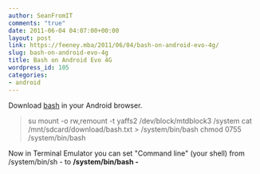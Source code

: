 ```yaml
---
author: SeanFromIT
comments: "true"
date: 2011-06-04 04:07:00+00:00
layout: post
link: https://feeney.mba/2011/06/04/bash-on-android-evo-4g/
slug: bash-on-android-evo-4g
title: Bash on Android Evo 4G
wordpress_id: 105
categories:
- android
---
```


Download [bash](http://pub.mzet.net/bash) in your Android browser.  


<blockquote>su  
mount -o rw,remount -t yaffs2 /dev/block/mtdblock3 /system  
cat /mnt/sdcard/download/bash.txt > /system/bin/bash  
chmod 0755 /system/bin/bash  
</blockquote>

Now in Terminal Emulator you can set "Command line" (your shell) from /system/bin/sh - to **/system/bin/bash -**
